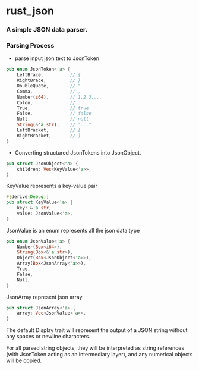 # rust_json

### A simple JSON data parser.

### Parsing Process

* parse input json text to JsonToken
```rust
pub enum JsonToken<'a> {
    LeftBrace,          // {
    RightBrace,         // }
    DoubleQuote,        // "
    Comma,              // ,
    Number(i64),        // 1,2,3,...
    Colon,              // :
    True,               // true
    False,              // false
    Null,               // null
    String(&'a str),    // "..."
    LeftBracket,        // [
    RightBracket,       // ]
}
```
* Converting structured JsonTokens into JsonObject.
```rust
pub struct JsonObject<'a> {
    children: Vec<KeyValue<'a>>,
}
```
KeyValue represents a key-value pair
```rust
#[derive(Debug)]
pub struct KeyValue<'a> {
    key: &'a str,
    value: JsonValue<'a>,
}
```
JsonValue is an enum represents all the json data type
```rust
pub enum JsonValue<'a> {
    Number(Box<i64>),
    String(Box<&'a str>),
    Object(Box<JsonObject<'a>>),
    Array(Box<JsonArray<'a>>),
    True,
    False,
    Null,
}
```
JsonArray represent json array
```rust
pub struct JsonArray<'a> {
    array: Vec<JsonValue<'a>>,
}
```

The default Display trait will represent the output of a JSON string without any spaces or newline characters.

For all parsed string objects, they will be interpreted as string references (with JsonToken acting as an intermediary layer), and any numerical objects will be copied.


